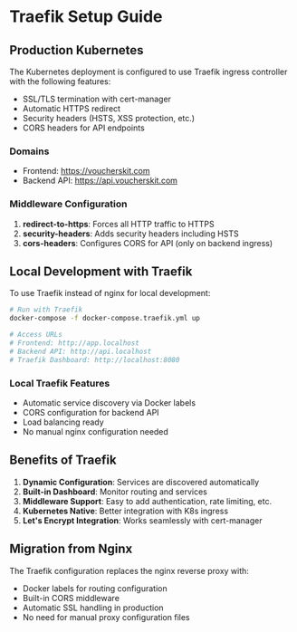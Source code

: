# Traefik Setup Guide

## Production Kubernetes
The Kubernetes deployment is configured to use Traefik ingress controller with the following features:
- SSL/TLS termination with cert-manager
- Automatic HTTPS redirect
- Security headers (HSTS, XSS protection, etc.)
- CORS headers for API endpoints

### Domains
- Frontend: https://voucherskit.com
- Backend API: https://api.voucherskit.com

### Middleware Configuration
1. **redirect-to-https**: Forces all HTTP traffic to HTTPS
2. **security-headers**: Adds security headers including HSTS
3. **cors-headers**: Configures CORS for API (only on backend ingress)

## Local Development with Traefik

To use Traefik instead of nginx for local development:

```bash
# Run with Traefik
docker-compose -f docker-compose.traefik.yml up

# Access URLs
# Frontend: http://app.localhost
# Backend API: http://api.localhost
# Traefik Dashboard: http://localhost:8080
```

### Local Traefik Features
- Automatic service discovery via Docker labels
- CORS configuration for backend API
- Load balancing ready
- No manual nginx configuration needed

## Benefits of Traefik
1. **Dynamic Configuration**: Services are discovered automatically
2. **Built-in Dashboard**: Monitor routing and services
3. **Middleware Support**: Easy to add authentication, rate limiting, etc.
4. **Kubernetes Native**: Better integration with K8s ingress
5. **Let's Encrypt Integration**: Works seamlessly with cert-manager

## Migration from Nginx
The Traefik configuration replaces the nginx reverse proxy with:
- Docker labels for routing configuration
- Built-in CORS middleware
- Automatic SSL handling in production
- No need for manual proxy configuration files
